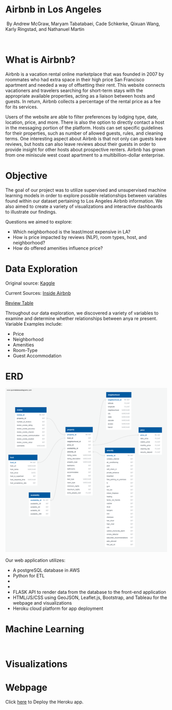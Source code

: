 
 # Airbnb in Los Angeles
​
By Andrew McGraw, Maryam Tabatabaei, Cade Schkerke, Qixuan Wang, Karly Ringstad, and Nathanuel Martin <p>
​

# What is Airbnb?
  
Airbnb is a vacation rental online marketplace that was founded in 2007 by roommates who had extra space in their high price San Francisco apartment and needed a way of offsetting their rent. This website connects vacationers and travelers searching for short-term stays with the appropriate available properties, acting as a liaison between hosts and guests. In return, Airbnb collects a percentage of the rental price as a fee for its services. 

Users of the website are able to filter preferences by lodging type, date, location, price, and more. There is also the option to directly contact a host in the messaging portion of the platform. Hosts can set specific guidelines for their properties, such as number of allowed guests, rules, and cleaning terms. One interesting aspect about Airbnb is that not only can guests leave reviews, but hosts can also leave reviews about their guests in order to provide insight for other hosts about prospective renters. Airbnb has grown from one miniscule west coast apartment to a multibillion-dollar enterprise.
  
  
# Objective
The goal of our project was to utilize supervised and unsupervised machine learning models in order to explore possible relationships between variables found within our dataset pertaining to Los Angeles Airbnb information. We also aimed to create a variety of visualizations and interactive dashboards to illustrate our findings.

Questions we aimed to explore:
* Which neighborhood is the least/most expensive in LA?​
* How is price impacted by reviews (NLP), room types, host, and neighborhood? ​
* How do offered amenities influence price?​
  
# Data Exploration
Original source: [Kaggle](https://www.kaggle.com/oindrilasen/la-airbnb-listings)​<p> 
Current Sources: [Inside Airbnb](http://insideairbnb.com/get-the-data.html)​<p>
                 [Review Table](https://data-analytics-airbnb.s3.us-east-2.amazonaws.com/Data/reviews.csv)

Throughout our data exploration, we discovered a variety of variables to examine and determine whether relationships between anya re present. 
Variable Examples include:
* Price​
* Neighborhood​
* Amenities​
* Room-Type​
* Guest Accommodation​

# ERD
   ![Airbnb_ERD](sql/Airbnb_ERD.png)

Our web application utilizes:
* A postgreSQL database in AWS
* Python for ETL 
*
*
* FLASK API to render data from the database to the front-end application
* HTML/JS/CSS using GeoJSON, Leaflet.js, Bootstrap, and Tableau for the webpage and visualizations
* Heroku cloud platform for app deployment <p>

# Machine Learning

​
# Visualizations





# Webpage  
Click [here](https://airbnb-machine-learning.herokuapp.com/tableau) to Deploy the Heroku app.
